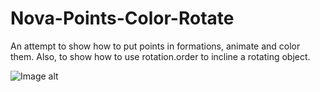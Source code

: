 # Nova-Points-Color-Rotate
An attempt to show how to put points in formations, animate and color them. Also, to show how to use rotation.order to incline a rotating object.


![Image alt](https://github.com/{username}/{repository}/raw/{branch}/{path}/image.png)

